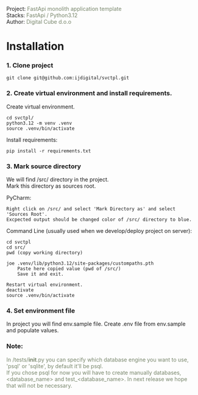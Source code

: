 <span >Project: </span><span style="color: #78866b;">FastApi monolith application template</span>
<br>
<span >Stacks: </span><span style="color: #78866b;">FastApi / Python3.12</span>
<br>
<span >Author: </span><span style="color: #78866b;">Digital Cube d.o.o</span>

# Installation
 ### 1. Clone project 
    git clone git@github.com:ijdigital/svctpl.git 

 ### 2. Create virtual environment and install requirements.
Create virtual environment.

    cd svctpl/
    python3.12 -m venv .venv
    source .venv/bin/activate
Install requirements:
    
    pip install -r requirements.txt
 ### 3. Mark source directory
  We will find /src/ directory in the project.
  <br>Mark this directory as sources root.

  PyCharm:

    Right click on /src/ and select 'Mark Directory as' and select 'Sources Root'.
    Excpected output should be changed color of /src/ directory to blue.

   Command Line (usually used when we develop/deploy project on server):

    cd svctpl
    cd src/
    pwd (copy working directory) 
    
    joe .venv/lib/python3.12/site-packages/custompaths.pth
        Paste here copied value (pwd of /src/)
        Save it and exit.
    
    Restart virtual environment.
    deactivate 
    source .venv/bin/activate

 ### 4. Set environment file
In project you will find env.sample file. Create .env file from env.sample
<br> and populate values. 






### Note: 

<span style="color: #78866b;">In /tests/__init__.py you can specify which database engine you want to use, 'psql' or 'sqlite', by default it'll be psql. 
<br>If you chose psql for now you will have to create manually databases, <database_name> and test_<database_name>. In next release we hope that will not be necessary.</span>



        
        


